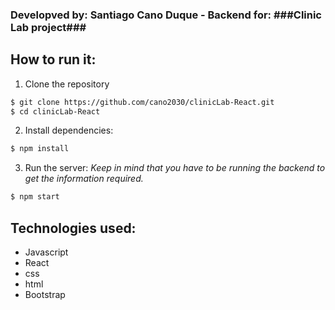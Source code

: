 ### Developved by: Santiago Cano Duque - Backend for: ###Clinic Lab project###

## How to run it:

1. Clone the repository

```sh
$ git clone https://github.com/cano2030/clinicLab-React.git
$ cd clinicLab-React
```

2. Install dependencies:

```sh
$ npm install
```

3. Run the server: *Keep in mind that you have to be running the backend to get the information
required.*

```sh
$ npm start
```
## Technologies used:

- Javascript
- React
- css
- html
- Bootstrap
